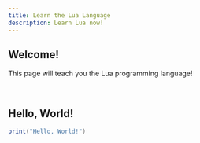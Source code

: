 ```yaml
---
title: Learn the Lua Language
description: Learn Lua now!
---
```


## Welcome!

This page will teach you the Lua programming language!

<br>

## Hello, World!

```lua
print("Hello, World!")
```